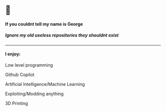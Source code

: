# 👋

#### If you couldnt tell my name is George

##### Ignore my old useless repositories they shouldnt exist

------------------------

#### I enjoy:

Low level programming

Github Copilot

Artificial Intelligence/Machine Learning

Exploiting/Modding anything

3D Printing
